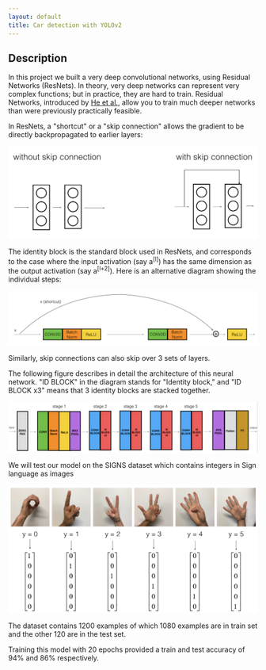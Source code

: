 ```yaml
---
layout: default
title: Car detection with YOLOv2
---
```


## **Description**

In this project we built a very deep convolutional networks, using Residual Networks (ResNets). In theory, very deep networks can represent very complex functions; but in practice, they are hard to train. Residual Networks, introduced by [He et al.](https://arxiv.org/pdf/1512.03385.pdf), allow you to train much deeper networks than were previously practically feasible.

In ResNets, a "shortcut" or a "skip connection" allows the gradient to be directly backpropagated to earlier layers:

<img src="/assets/img/skip_connection_kiank.png" alt="Logo" />

The identity block is the standard block used in ResNets, and corresponds to the case where the input activation (say a<sup>[l]</sup>) has the same dimension as the output activation (say a<sup>[l+2]</sup>). Here is an alternative diagram showing the individual steps:

<img src="/assets/img/idblock2_kiank.png" alt="Logo" />

Similarly, skip connections can also skip over 3 sets of layers.

The following figure describes in detail the architecture of this neural network. "ID BLOCK" in the diagram stands for "Identity block," and "ID BLOCK x3" means that 3 identity blocks are stacked together.

<img src="/assets/img/resnet_kiank.png" alt="Logo" />

We will test our model on the SIGNS dataset which contains integers in Sign language as images

<img src="/assets/img/signs_data_kiank.png" alt="Logo" />

The dataset contains 1200 examples of which 1080 examples are in train set and the other 120 are in the test set.

Training this model with 20 epochs provided a train and test accuracy of 94% and 86% respectively.



